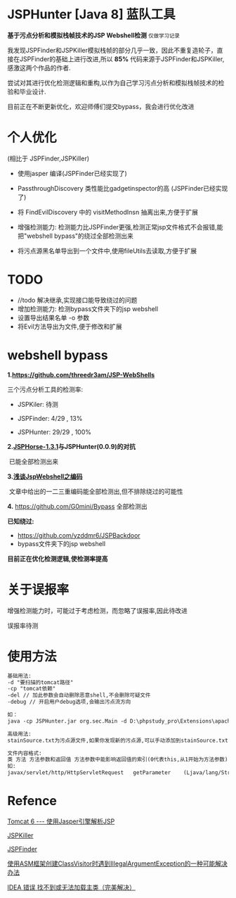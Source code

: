 # JSPHunter [Java 8] 蓝队工具

**基于污点分析和模拟栈帧技术的JSP Webshell检测**     `仅做学习记录`

我发现JSPFinder和JSPKiller模拟栈帧的部分几乎一致，因此不重复造轮子，直接在JSPFinder的基础上进行改进,所以 **85%** 代码来源于JSPFinder和JSPKiller,感激这两个作品的作者.   

尝试对其进行优化检测逻辑和重构,以作为自己学习污点分析和模拟栈帧技术的检验和毕业设计.

目前正在不断更新优化，欢迎师傅们提交bypass，我会进行优化改进

# 个人优化

(相比于 JSPFinder,JSPKiller)

- 使用jasper 编译(JSPFinder已经实现了)

- PassthroughDiscovery 类性能比gadgetinspector的高 (JSPFinder已经实现了)

- 将 FindEvilDiscovery 中的 visitMethodInsn 抽离出来,方便于扩展

- 增强检测能力: 检测能力比JSPFinder更强,检测正常jsp文件格式不会报错,能把"webshell bypass"的绕过全部检测出来

- 将污点源黑名单导出到一个文件中,使用fileUtils去读取,方便于扩展

# TODO

- //todo 解决继承,实现接口能导致绕过的问题
- 增加检测能力:   检测bypass文件夹下的jsp webshell
- 设置导出结果名单 -o 参数
- 将Evil方法导出为文件,便于修改和扩展

# webshell bypass

**1.https://github.com/threedr3am/JSP-WebShells**

三个污点分析工具的检测率:

- JSPKiler: 待测

- JSPFinder:  4/29 ,  13%

- JSPHunter: 29/29 , 100%

**2.[JSPHorse-1.3.1](https://github.com/CrackerCat/JSPHorse)与JSPHunter(0.0.9)的对抗**

​	已能全部检测出来

**3.[浅谈JspWebshell之编码](https://tttang.com/archive/1840/)**

​	文章中给出的一二三重编码能全部检测出,但不排除绕过的可能性

**4.** https://github.com/G0mini/Bypass	全部检测出 

**已知绕过:**

- https://github.com/yzddmr6/JSPBackdoor
- bypass文件夹下的jsp webshell

**目前正在优化检测逻辑,使检测率提高**



# 关于误报率

增强检测能力时，可能过于考虑检测，而忽略了误报率,因此待改进

误报率待测



# 使用方法

```md
基础用法:
-d "要扫描的tomcat路径"
-cp "tomcat依赖"
-del // 加此参数会自动删除恶意shell,不会删除可疑文件
-debug // 开启用户debug选项,会输出污点流方向

如：
java -cp JSPHunter.jar org.sec.Main -d D:\phpstudy_pro\Extensions\apache-tomcat-8.5.81\webapps\ROOT -cp D:\phpstudy_pro\Extensions\apache-tomcat-8.5.81\lib -del 

高级用法:
stainSource.txt为污点源文件,如果你发现新的污点源,可以手动添加到stainSource.txt,进而增强检测能力.

文件内容格式:
类 方法 方法参数和返回值 方法参数中能影响返回值的索引(0代表this,从1开始为方法参数)
如:
javax/servlet/http/HttpServletRequest	getParameter	(Ljava/lang/String;)Ljava/lang/String;	0,
```



# Refence

[Tomcat 6 --- 使用Jasper引擎解析JSP](https://www.cnblogs.com/xing901022/p/4592159.html)

[JSPKiller](https://github.com/changheluor007/JSPKiller)

[JSPFinder](https://github.com/flowerwind/JspFinder)

[使用ASM框架创建ClassVisitor时遇到IllegalArgumentException的一种可能解决办法](https://blog.csdn.net/fwhdzh/article/details/128694172)

[IDEA 错误 找不到或无法加载主类（完美解决）](https://blog.csdn.net/l_mloveforever/article/details/112725753)
